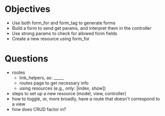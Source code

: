 # Objectives

- Use both form_for and form_tag to generate forms
- Build a form to send get params, and interpret them in the controller
- Use strong params to check for allowed form fields
- Create a new resource using form_for

# Questions

- routes
    - link_helpers, as: _____
    - routes page to get necessary info
    - using resources (e.g., only: [index, show])
- steps to set up a new resource (model, view, controller)
- how to toggle, or, more broadly, have a route that doesn't correspond to a view
- how does CRUD factor in?